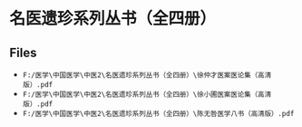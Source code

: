 # 名医遗珍系列丛书（全四册）

## Files

- `F:/医学\中国医学\中医2\名医遗珍系列丛书（全四册）\徐仲才医案医论集（高清版）.pdf`
- `F:/医学\中国医学\中医2\名医遗珍系列丛书（全四册）\徐小圃医案医论集（高清版）.pdf`
- `F:/医学\中国医学\中医2\名医遗珍系列丛书（全四册）\陈无咎医学八书（高清版）.pdf`
